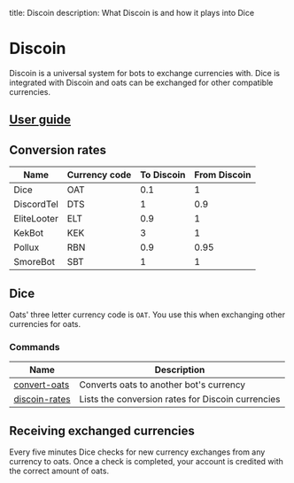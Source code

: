 title: Discoin
description: What Discoin is and how it plays into Dice

# Discoin

Discoin is a universal system for bots to exchange currencies with. Dice is integrated with Discoin and oats can be exchanged for other compatible currencies.

## [User guide](https://discoin.gitbooks.io/docs/content/users-guide.html)

## Conversion rates

| Name        | Currency code | To Discoin | From Discoin |
|-------------|---------------|------------|--------------|
| Dice        | OAT           | 0.1        | 1            |
| DiscordTel  | DTS           | 1          | 0.9          |
| EliteLooter | ELT           | 0.9        | 1            |
| KekBot      | KEK           | 3          | 1            |
| Pollux      | RBN           | 0.9        | 0.95         |
| SmoreBot    | SBT           | 1          | 1            |

## Dice

Oats' three letter currency code is `OAT`. You use this when exchanging other currencies for oats.

### Commands

| Name                                           | Description                                     |
|------------------------------------------------|-------------------------------------------------|
|[convert-oats](/commands/economy/convert-oats)  |Converts oats to another bot's currency          |
|[discoin-rates](/commands/economy/discoin-rates)|Lists the conversion rates for Discoin currencies|

## Receiving exchanged currencies

Every five minutes Dice checks for new currency exchanges from any currency to oats. Once a check is completed, your account is credited with the correct amount of oats.
